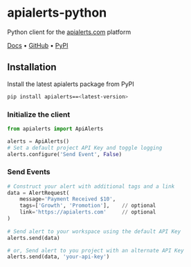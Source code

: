 # apialerts-python

Python client for the [apialerts.com](https://apialerts.com/) platform

[Docs](https://apialerts.com/docs/python) • [GitHub](https://github.com/apialerts/apialerts-python) • [PyPI](https://pypi.org/project/apialerts/)

## Installation

Install the latest apialerts package from PyPI

```bash
pip install apialerts==<latest-version>
```

### Initialize the client

```python
from apialerts import ApiAlerts

alerts = ApiAlerts()
# Set a default project API Key and toggle logging
alerts.configure('Send Event', False)
```

### Send Events

```python
# Construct your alert with additional tags and a link
data = AlertRequest(
    message='Payment Received $10',
    tags=['Growth', 'Promotion'],    // optional
    link='https://apialerts.com'     // optional
)
    
# Send alert to your workspace using the default API Key
alerts.send(data)

# or, Send alert to you project with an alternate API Key
alerts.send(data, 'your-api-key')
```
